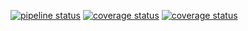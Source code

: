 [![pipeline status](/../badges/master/pipeline.svg)](../../pipelines)
[![coverage status](/../badges/master/coverage.svg?job=test_FRONTEND)](../../pipelines)
[![coverage status](/../badges/master/coverage.svg?job=test_BACKEND)](../../pipelines)
